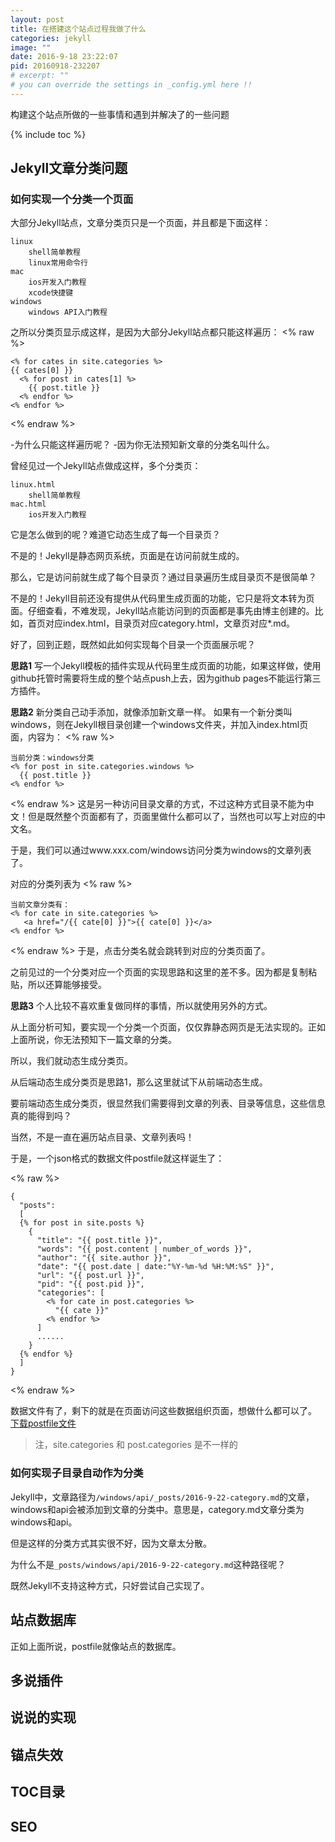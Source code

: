 ```yaml
---
layout: post
title: 在搭建这个站点过程我做了什么
categories: jekyll
image: ""
date: 2016-9-18 23:22:07
pid: 20160918-232207
# excerpt: ""
# you can override the settings in _config.yml here !!
---
```

构建这个站点所做的一些事情和遇到并解决了的一些问题

{% include toc %}

## Jekyll文章分类问题

### 如何实现一个分类一个页面
大部分Jekyll站点，文章分类页只是一个页面，并且都是下面这样：

```
linux
    shell简单教程
    linux常用命令行
mac
    ios开发入门教程
    xcode快捷键
windows
    windows API入门教程
```
之所以分类页显示成这样，是因为大部分Jekyll站点都只能这样遍历：
<% raw %>
```liquid
<% for cates in site.categories %>
{{ cates[0] }}
  <% for post in cates[1] %>
    {{ post.title }}
  <% endfor %>
<% endfor %>
```
<% endraw %>

-为什么只能这样遍历呢？
-因为你无法预知新文章的分类名叫什么。

曾经见过一个Jekyll站点做成这样，多个分类页：

```
linux.html
    shell简单教程
mac.html
    ios开发入门教程
```
它是怎么做到的呢？难道它动态生成了每一个目录页？

不是的！Jekyll是静态网页系统，页面是在访问前就生成的。

那么，它是访问前就生成了每个目录页？通过目录遍历生成目录页不是很简单？

不是的！Jekyll目前还没有提供从代码里生成页面的功能，它只是将文本转为页面。仔细查看，不难发现，Jekyll站点能访问到的页面都是事先由博主创建的。比如，首页对应index.html，目录页对应category.html，文章页对应*.md。

好了，回到正题，既然如此如何实现每个目录一个页面展示呢？

**思路1**
写一个Jekyll模板的插件实现从代码里生成页面的功能，如果这样做，使用github托管时需要将生成的整个站点push上去，因为github pages不能运行第三方插件。

**思路2**
新分类自己动手添加，就像添加新文章一样。
如果有一个新分类叫windows，则在Jekyll根目录创建一个windows文件夹，并加入index.html页面，内容为：
<% raw %>
```liquid
当前分类：windows分类
<% for post in site.categories.windows %>
  {{ post.title }}
<% endfor %>
```
<% endraw %>
这是另一种访问目录文章的方式，不过这种方式目录不能为中文！但是既然整个页面都有了，页面里做什么都可以了，当然也可以写上对应的中文名。

于是，我们可以通过www.xxx.com/windows访问分类为windows的文章列表了。

对应的分类列表为
<% raw %>
```liquid
当前文章分类有：
<% for cate in site.categories %>
   <a href="/{{ cate[0] }}">{{ cate[0] }}</a>
<% endfor %>
```
<% endraw %>
于是，点击分类名就会跳转到对应的分类页面了。

之前见过的一个分类对应一个页面的实现思路和这里的差不多。因为都是复制粘贴，所以还算能够接受。

**思路3**
个人比较不喜欢重复做同样的事情，所以就使用另外的方式。

从上面分析可知，要实现一个分类一个页面，仅仅靠静态网页是无法实现的。正如上面所说，你无法预知下一篇文章的分类。

所以，我们就动态生成分类页。

从后端动态生成分类页是思路1，那么这里就试下从前端动态生成。

要前端动态生成分类页，很显然我们需要得到文章的列表、目录等信息，这些信息真的能得到吗？

当然，不是一直在遍历站点目录、文章列表吗！

于是，一个json格式的数据文件postfile就这样诞生了：

<% raw %>
```
{
  "posts":
  [
  {% for post in site.posts %}
    {
      "title": "{{ post.title }}",
      "words": "{{ post.content | number_of_words }}",
      "author": "{{ site.author }}",
      "date": "{{ post.date | date:"%Y-%m-%d %H:%M:%S" }}",
      "url": "{{ post.url }}",
      "pid": "{{ post.pid }}",
      "categories": [
        <% for cate in post.categories %>
          "{{ cate }}"
        <% endfor %>
      ]
      ......
    }
  {% endfor %}
  ]
}
```
<% endraw %>

数据文件有了，剩下的就是在页面访问这些数据组织页面，想做什么都可以了。
[下载postfile文件](https://raw.githubusercontent.com/jokinkuang/stepbystep/master/db/Postfile)

> 注，site.categories 和 post.categories 是不一样的

### 如何实现子目录自动作为分类
Jekyll中，文章路径为`/windows/api/_posts/2016-9-22-category.md`的文章，windows和api会被添加到文章的分类中。意思是，category.md文章分类为windows和api。

但是这样的分类方式其实很不好，因为文章太分散。

为什么不是`_posts/windows/api/2016-9-22-category.md`这种路径呢？

既然Jekyll不支持这种方式，只好尝试自己实现了。


## 站点数据库
正如上面所说，postfile就像站点的数据库。

## 多说插件

## 说说的实现

## 锚点失效

## TOC目录

## SEO
